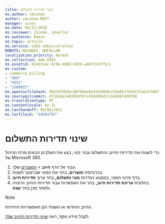 ```yaml
---
title: שינוי תדירות התשלום
ms.author: cmcatee
author: cmcatee-MSFT
manager: scotv
ms.date: 04/21/2020
ms.reviewer: jkinma, jmueller
ms.audience: Admin
ms.topic: article
ms.service: o365-administration
ROBOTS: NOINDEX, NOFOLLOW
localization_priority: Normal
ms.collection: Adm_O365
ms.assetid: 81423cec-8c9e-408d-bd26-a46f37ef75c1
ms.custom:
- commerce_billing
- "469"
- "4552"
- "1500025"
ms.openlocfilehash: 9b819fdb9ec80f6bbe9e329280de239a0517038c52ab157867f3065505acca90
ms.sourcegitcommit: d71b18e1403859fbfc45ddd9a57c8ab68f4d9f96
ms.translationtype: MT
ms.contentlocale: he-IL
ms.lasthandoff: 08/06/2021
ms.locfileid: "54503797"
---
```

# <a name="change-how-often-you-pay"></a>שינוי תדירות התשלום

כדי לשנות את תדירות החיוב והתשלום עבור מנוי, בצע את השלבים הבאים מרכז הניהול של Microsoft 365.

1. עבור אל הדף **חיוב**  >  [המוצרים](https://go.microsoft.com/fwlink/p/?linkid=842054) שלך.
2. בכרטיסיה **מוצרים,** בחר את המנוי שברצונך לשנות.
3. בדף פרטי המנוי, במקטע הגדרות **מנוי ותשלום,** בחר ערוך **תדירות חיוב**.
4. בחלונית **עריכת תדירות חיוב,** בחר את האפשרות עבור תדירות החיוב הרצויה ולאחר מכן בחר **שנה**.

> [!NOTE]
> החיוב החודשי או השנתי הם האפשרויות היחידות.

לקבל מידע נוסף, ראה [שינוי תדירות החיוב שלך](/microsoft-365/commerce/billing-and-payments/change-payment-frequency).